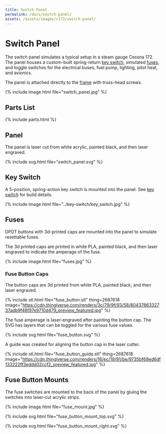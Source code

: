 ```yaml
---
title: Switch Panel
permalink: /docs/switch-panel/
assets: /assets/images/c172/switch-panel/
---
```


# Switch Panel

The switch panel simulates a typical setup in a steam gauge Cessna 172. The panel houses a custom-built spring-return [key switch](#key-switch), simulated [fuses](#fuses), and toggle switches for the electrical buses, fuel pump, lighting, pitot heat, and avionics.

The panel is attached directly to the [frame](/docs/frame) with truss-head screws.

{% include image.html file="switch_panel.jpg" %}

## Parts List

{% include parts.html %}

## Panel

The panel is laser cut from white acrylic, painted black, and then laser engraved.

{% include svg.html file="switch_panel.svg" %}

## Key Switch

A 5-position, spring-action key switch is mounted into the panel. See [key switch](/docs/key-switch/) for build details.

{% include image.html file="../key-switch/key_switch.jpg" %}

## Fuses

DPDT buttons with 3d-printed caps are mounted into the panel to simulate resettable fuses. 

The 3d printed caps are printed in white PLA, painted black, and then laser engraved to indicate the amperage of the fuse.

{% include image.html file="fuses.jpg" %}

### Fuse Button Caps

The button caps are 3d printed from white PLA, painted black, and then laser engraved.

{% include stl.html file="fuse_button.stl" thing=2687618 
   image="https://cdn.thingiverse.com/renders/3c/79/9f/93/58/8043766332737adb9f48f97e9710d479_preview_featured.jpg" %}

The fuse amperage is laser-engraved after painting the button cap. The SVG has layers that can be toggled for the various fuse values.

{% include svg.html file="fuse_button.svg" %}

A guide was created for aligning the button cap in the laser cutter.

{% include stl.html file="fuse_button_guide.stl" thing=2687618 
   image="https://cdn.thingiverse.com/renders/16/ec/19/91/be/9735bf68ed6df133222ff3eddd02ccf2_preview_featured.jpg" %}
   
## Fuse Button Mounts

The fuse switches are mounted to the back of the panel by gluing the switches into laser-cut acrylic strips.

{% include image.html file="fuse_mount.jpg" %}

{% include svg.html file="fuse_button_mount_top.svg" %}

{% include svg.html file="fuse_button_mount_right.svg" %}